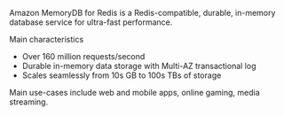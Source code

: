 Amazon MemoryDB for Redis is a Redis-compatible, durable, in-memory database service for ultra-fast performance.

Main characteristics
- Over 160 million requests/second
- Durable in-memory data storage with Multi-AZ transactional log
- Scales seamlessly from 10s GB to 100s TBs of storage

Main use-cases include web and mobile apps, online gaming, media streaming.